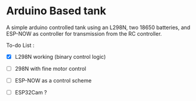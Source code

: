 # Arduino Based tank

A simple arduino controlled tank using an L298N, two 18650 batteries, and ESP-NOW as controller for transmission from the RC controller. 

To-do List : 
 
 - [x] L298N working (binary control logic)
 - [ ] 298N with fine motor control
 - [ ] ESP-NOW as a control scheme
 - [ ] ESP32Cam ?  
 
